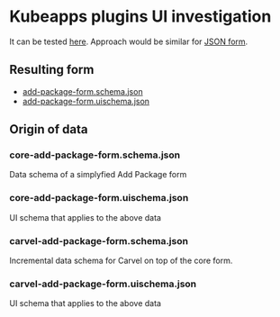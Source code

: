 # Kubeapps plugins UI investigation


It can be tested [here](https://rjsf-team.github.io/react-jsonschema-form/).
Approach would be similar for [JSON form](https://jsonforms.io).

## Resulting form

- [add-package-form.schema.json](add-package-form.schema.json)
- [add-package-form.uischema.json](add-package-form.uischema.json)

## Origin of data

### core-add-package-form.schema.json

Data schema of a simplyfied Add Package form

### core-add-package-form.uischema.json

UI schema that applies to the above data

### carvel-add-package-form.schema.json

Incremental data schema for Carvel on top of the core form.

### carvel-add-package-form.uischema.json

UI schema that applies to the above data
